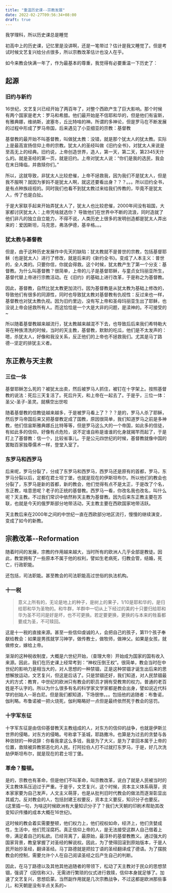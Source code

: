 ```yaml
---
title: "重温历史课--宗教发展"
date: 2022-02-27T09:56:34+08:00
draft: true
---
```


我学理科，所以历史课总是睡觉

初高中上的历史课，记忆里是没讲啊，还是一笔带过？估计是我又睡觉了。但是考试时候文艺复兴给分点很多，所以宗教改革估计也没人在乎。

如今来教会快满一年了，作为最基本的尊重，我觉得有必要重温一下历史了：

## 起源

### 旧约与新约
16世纪，文艺复兴已经开始了两百年了，对整个西欧产生了巨大影响。那个时候有两个国家是老大：罗马和希腊。他们最开始是不信耶和华的，但是他们有宙斯，有雅典娜，维纳斯，波塞冬，丘比特啥的神。所谓的多神论，但是罗马在不断发展的过程中形成了罗马帝国，后来遇见了小亚细亚的宗教：基督教

基督教的最开始不叫基督教，叫做犹太教：没错，就是那个犹太人的犹太教。实际上是最高宣扬信仰上帝的宗教。犹太人的圣经叫做《旧约全书》，对犹太人来说是至高无上的经典。旧约说，上帝创造世界，造人，第一天，第二天，第2345天什么的。就是圣经的第一页，就是旧约。上帝对犹太人说：“你们是我的选民，我会在末日降临，并救赎你们。”

所以，这就导致，非犹太人比较悲催，上帝不拯救我，因为我们不是犹太人，但是我不服啊？就因为爹妈不是犹太人啊，就这还要看出身？？？。。。所以旧约全书，是有点种族歧视的。同时我们也看不到犹太教过来给我们传教的，毕竟不是犹太人，传了也是白扯。

于是大家联手起来开始弄犹太人了，犹太人也比较悲催，2000年间没有祖国，大家都讨厌犹太人：上帝凭啥就选你？ 导致他们在世界中不断的流浪，同时造就了他们非凡的独立自立能力，不得不说，人类历史上很多的发明创造都是犹太人弄出来的：爱因斯坦，马克思，弗洛伊德，基辛格。。。

### 犹太教与基督教
但是，由于这种历史发展作中先天的缺陷：犹太教就不是普世的宗教，包括基督耶稣（也是犹太人）进行了修改，就是后来的《新约全书》。变成了人本主义：普世的，全人类的。只要你信，你就会得救。这个时候，犹太教产生了第一个分支：基督教。为什么叫基督教？很简单，上帝的儿子是基督耶稣，与童贞女玛丽亚所生，基督代替上帝进行宗教活动。在《旧约》的基础上进行改革，于是称之为基督教。

因此，基督教，自然比犹太教更加流行。因为基督教是从犹太教为基础上修改的，导致他们有很多的同源性，同时也导致犹太教对基督教有仇视性：反过来也一样，基督教也对犹太教仇视。因为旧约里边，没有写上帝和圣母玛丽亚生出了耶稣，也没说上帝会拯救所有人。而这恰恰是一个大是大非的问题，是渎神的。不可接受的~

所以随着基督教越来越流行，犹太教越来越混不下去，也导致后后来我们希特勒大哥在种族清洗的时候，当时的天主教，基督教，默默的吃瓜，他们是不太发声的：嗯，杀犹太人，好像和我没关系，反正他们的上帝也不拯救我们。尤其是马丁路德--坚定的排犹主义者。

## 东正教与天主教
### 三位一体
基督耶稣怎么死的？被犹太出卖，然后被罗马人抓住，被钉在十字架上。按照基督教的说法：死后三天复活了。死后升天，和上帝在一起去了。于是乎，三位一体：圣父-圣子-圣灵。就横空出世啦

随着基督教的信教徒越来越多，于是被罗马看上了？？？是的，罗马人杀了耶稣，然后罗马帝国后来又把基督教定成了国教，原因很简单，我们知道罗马之前是多神教，他们信宙斯雅典娜丘比特等等，但是罗马这么大的一个帝国，如此多的信徒，有如此多的信仰。好像有点危险，说不定谁自称是谁谁的化身就揭竿而起了，于是盯上了基督教：信一个，比较省事儿。于是公元四世纪的时候，基督教就像中国的罢黜百家独尊儒术一样，登堂入室了。

### 东罗马和西罗马
后来呢，罗马分裂了，分成了东罗马和西罗马，西罗马还是原有的首都，罗马，东罗马分裂以后，定都在君士坦丁堡，也就是现在的伊斯坦布尔。所以他们的教会也分裂了，东罗马是新的首都，新的教会，他们觉得有点不是太正，于是改了个名，东正教，啥意思呢？老子的正统的基督教。西罗马一看，你改名我也改名，叫什么呢？天主教。不过我们常识中依然称天主教为基督教。因为后来东正教主要在苏联，也就是今天的俄罗斯部分地带活动，天主教主要在西欧国家地带活跃。

天主教后来在2000年之间的中世纪一直在西欧部分地区流行，慢慢的继续演变，变成了如今的新教。

## 宗教改革--Reformation
随着时间的发展，宗教的作用越来越大，当时所有的欧洲人几乎全部是教徒。因此，教堂拥有了一些原本不属于他的权利，譬如生老病死，归教会管，结婚，死亡，行政职能。

还包括，司法职能。甚至教会的司法职能高过世俗的执法机构。

### 十一税

>意义上所有的，无论是地上的种子，是树上的果子，1/10是耶和华的，是归给耶和华为圣物的。和牛群，羊群中一切从上下经过的美的十只要归给耶和华为圣不可问是好是坏，也不可更换。若定要更换，更换的与本来的牲畜都要成为圣，不可赎回。

这是十一税的直接来源。甚至一些信仰虔诚的人，会把自己的孩子，第11个孩子奉献给教会：如果是男孩就学习神学，做传教士，做牧师，做神父。如果是女孩，就做修女，嫁给上帝。

渐渐的这种税收制度，大概是六世纪开始，（查理大帝）开始成为国家的国有收入来源。因此，我们在历史课上经常考到：“神权压倒王权”。很简单，教会当时在中世纪的影响力是相当大的，对人思想的一种禁锢，正是这种禁锢才诞生出后来的思想解放运动，文艺复兴，但这是后话了。只是禁锢还好，我们知道，对人民禁锢最大的方式：教育，中世纪的欧洲只有教会的职员才拥有受教育的权力。普通的老百姓是不认字的。所以为什么很多有名的科学家文学家都是教会出身，譬如说近代科学的创始人--哥白尼。但是我们都知道，下场很惨。。。包括他的追随者：布鲁诺，伽利略。布鲁诺被一把火烧死，伽利略略好一点但是最终依然死于教会的惩罚。

### 十字军东征
十字军东征是由信仰基督教天主教组成的人，对东方的信仰的战争，也就是伊斯兰世界的侵略，对东方的侵略。号称拿下圣城，耶路撒冷。也算是为过去的贪婪与各种敛财的一种说辞：你看我拿这么多钱，我是为了大义，是为了拿回本属于上帝的位置，救赎被异教邪恶化的人民。打阿拉伯人打不过就打东罗马，于是，好几次洗劫伊斯坦布尔，就是现在的君士坦丁堡。

### 革命？整顿。
是的，宗教也有革命，但是他们不叫革命，叫宗教改革，说白了就是人民被当时的天主教体系压迫过于严重。于是乎，文艺复兴，这个时候，资本主义体系萌芽，资本家家要为自己发声，人文主义萌芽，也是从批判旧时代教会的做法而逐渐彰显出其威力。反对教会的人，包括封建王权要反，资本主义要反，知识分子也要反。(这里插一句，为啥这时候欧洲有大量知识分子了？我们大天朝的印刷术帮助其改变知识传播的成本大概在16世纪)。

这时候的教会着实需要整顿，他们权力上，他们视权如命，经济上，他们贪婪成性，生活中，他们荒淫腐朽。真正信仰上帝的人，是无法接受这群人自己借着上帝，满足着自己的私欲。已经背离了，最原始，最淳朴的基督教教义。通过强大的国家背景，教皇掌握了对圣经的解说权。因此，为了使得回滚到原始版本，于是人民开始抄圣经，翻译圣经。马丁路德就是把拉丁语的圣经翻译成了德语。为了摆脱教会的控制，需要允许个人在自己阅读圣经之后产生自己的判断。

因此，在马丁路德以及其他其他追随者的带领下，松动了天主教对于民众的思想禁锢，强调了《因信称义》，无需进行繁琐的仪式进行救赎，信仰本身就足够了。加速了文艺复兴，思想启蒙。当然副作用就是几次宗教战争，不过这都是欧洲那些事儿，和天朝是没有半点关系的~